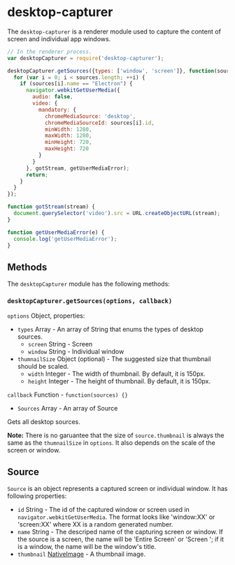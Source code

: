 # desktop-capturer

The `desktop-capturer` is a renderer module used to capture the content of
screen and individual app windows.

```javascript
// In the renderer process.
var desktopCapturer = require('desktop-capturer');

desktopCapturer.getSources({types: ['window', 'screen']}, function(sources) {
  for (var i = 0; i < sources.length; ++i) {
    if (sources[i].name == "Electron") {
      navigator.webkitGetUserMedia({
        audio: false,
        video: {
          mandatory: {
            chromeMediaSource: 'desktop',
            chromeMediaSourceId: sources[i].id,
            minWidth: 1280,
            maxWidth: 1280,
            minHeight: 720,
            maxHeight: 720
          }
        }
      }, gotStream, getUserMediaError);
      return;
    }
  }
});

function gotStream(stream) {
  document.querySelector('video').src = URL.createObjectURL(stream);
}

function getUserMediaError(e) {
  console.log('getUserMediaError');
}
```

## Methods

The `desktopCapturer` module has the following methods:

### `desktopCapturer.getSources(options, callback)`

`options` Object, properties:
* `types` Array - An array of String that enums the types of desktop sources.
  * `screen` String - Screen
  * `window` String - Individual window
* `thumnailSize` Object (optional) - The suggested size that thumbnail should be
  scaled.
  * `width` Integer - The width of thumbnail. By default, it is 150px.
  * `height` Integer - The height of thumbnail. By default, it is 150px.

`callback` Function - `function(sources) {}`

* `Sources` Array - An array of Source

Gets all desktop sources.

**Note:** There is no garuantee that the size of `source.thumbnail` is always
the same as the `thumnailSize` in `options`. It also depends on the scale of the
screen or window.

## Source

`Source` is an object represents a captured screen or individual window. It has
following properties:

* `id` String - The id of the captured window or screen used in
  `navigator.webkitGetUserMedia`. The format looks like 'window:XX' or
  'screen:XX' where XX is a random generated number.
* `name` String - The descriped name of the capturing screen or window. If the
  source is a screen, the name will be 'Entire Screen' or 'Screen <index>'; if
  it is a window, the name will be the window's title.
* `thumbnail` [NativeImage](NativeImage.md) - A thumbnail image.
